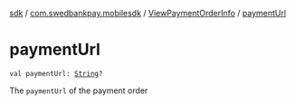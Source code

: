 [sdk](../../index.md) / [com.swedbankpay.mobilesdk](../index.md) / [ViewPaymentOrderInfo](index.md) / [paymentUrl](./payment-url.md)

# paymentUrl

`val paymentUrl: `[`String`](https://kotlinlang.org/api/latest/jvm/stdlib/kotlin/-string/index.html)`?`

The `paymentUrl` of the payment order

